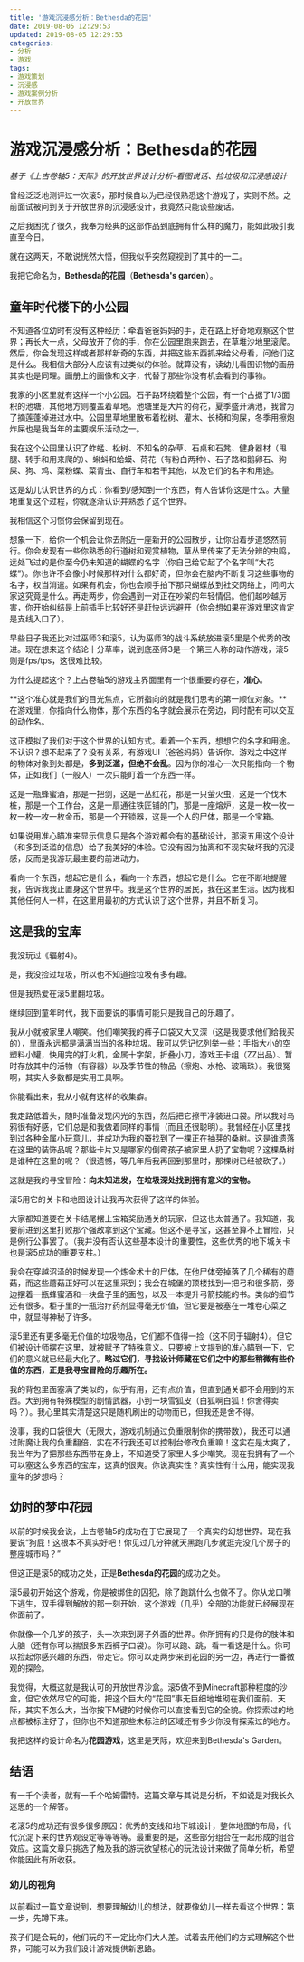 ```yaml
---
title: '游戏沉浸感分析：Bethesda的花园'
date: 2019-08-05 12:29:53
updated: 2019-08-05 12:29:53
categories:
- 分析
- 游戏
tags:
- 游戏策划
- 沉浸感
- 游戏案例分析
- 开放世界
---
```


# 游戏沉浸感分析：Bethesda的花园
*基于《上古卷轴5：天际》的开放世界设计分析-看图说话、捡垃圾和沉浸感设计*

曾经泛泛地测评过一次滚5，那时候自以为已经很熟悉这个游戏了，实则不然。之前面试被问到关于开放世界的沉浸感设计，我竟然只能谈些废话。

之后我困扰了很久，我奉为经典的这部作品到底拥有什么样的魔力，能如此吸引我直至今日。

就在这两天，不敢说恍然大悟，但我似乎突然窥视到了其中的一二。

我把它命名为，**Bethesda的花园**（**Bethesda's garden**）。

<!--more-->
## 童年时代楼下的小公园

不知道各位幼时有没有这种经历：牵着爸爸妈妈的手，走在路上好奇地观察这个世界；再长大一点，父母放开了你的手，你在公园里跑来跑去，在草堆沙地里滚爬。然后，你会发现这样或者那样新奇的东西，并把这些东西抓来给父母看，问他们这是什么。我相信大部分人应该有过类似的体验。就算没有，读幼儿看图识物的画册其实也是同理。画册上的画像和文字，代替了那些你没有机会看到的事物。

我家的小区里就有这样一个小公园。石子路环绕着整个公园，有一个占据了1/3面积的池塘，其他地方则覆盖着草地。池塘里是大片的荷花，夏季盛开满池，我曾为了摘莲蓬掉进过水中。公园里草地里散布着松树、灌木、长椅和狗屎，冬季用擦炮炸屎也是我当年的主要娱乐活动之一。

我在这个公园里认识了蚱蜢、松树、不知名的杂草、石桌和石凳、健身器材（甩腿、转手和用来爬的）、蝌蚪和蛤蟆、荷花（有粉白两种）、石子路和鹅卵石、狗屎、狗、鸡、菜粉蝶、菜青虫、自行车和若干其他，以及它们的名字和用途。

这是幼儿认识世界的方式：你看到/感知到一个东西，有人告诉你这是什么。大量地重复这个过程，你就逐渐认识并熟悉了这个世界。

我相信这个习惯你会保留到现在。

想象一下，给你一个机会让你去附近一座新开的公园散步，让你沿着步道悠然前行。你会发现有一些你熟悉的行道树和观赏植物，草丛里传来了无法分辨的虫鸣，远处飞过的是你至今仍未知道的蝴蝶的名字（你自己给它起了个名字叫“大花蝶”）。你也许不会像小时候那样对什么都好奇，但你会在脑内不断复习这些事物的名字，权当消遣。如果有机会，你也会顺手拍下那只蝴蝶放到社交网络上，问问大家这究竟是什么。再走两步，你会遇到一对正在吵架的年轻情侣。他们越吵越厉害，你开始纠结是上前插手比较好还是赶快远远避开（你会想如果在游戏里这肯定是支线入口了）。

早些日子我还比对过巫师3和滚5，认为巫师3的战斗系统放进滚5里是个优秀的改进。现在想来这个结论十分草率，说到底巫师3是一个第三人称的动作游戏，滚5则是fps/tps，这很难比较。

为什么提起这个？上古卷轴5的游戏主界面里有一个很重要的存在，**准心**。

**这个准心就是我们的目光焦点，它所指向的就是我们思考的第一顺位对象。**在游戏里，你指向什么物体，那个东西的名字就会展示在旁边，同时配有可以交互的动作名。

这正模拟了我们对于这个世界的认知方式。看着一个东西，想想它的名字和用途。不认识？想不起来了？没有关系，有游戏UI（爸爸妈妈）告诉你。游戏之中这样的物体对象到处都是，**多到泛滥，但绝不会乱**。因为你的准心一次只能指向一个物体，正如我们（一般人）一次只能盯着一个东西一样。

这是一瓶蜂蜜酒，那是一把剑，这是一丛红花，那是一只萤火虫，这是一个伐木桩，那是一个工作台，这是一扇通往铁匠铺的门，那是一座熔炉，这是一枚一枚一枚一枚一枚一枚金币，那是一个开锁器，这是一个人的尸体，那是一个宝箱。

如果说用准心瞄准来显示信息只是各个游戏都会有的基础设计，那滚五用这个设计（和多到泛滥的信息）给了我美好的体验。它没有因为抽离和不现实破坏我的沉浸感，反而是我游玩最主要的前进动力。

看向一个东西，想起它是什么，看向一个东西，想起它是什么。它在不断地提醒我，告诉我我正置身这个世界中。我是这个世界的居民，我在这里生活。因为我和其他任何人一样，在这里用最初的方式认识了这个世界，并且不断复习。

## 这是我的宝库

我没玩过《辐射4》。

是，我没捡过垃圾，所以也不知道捡垃圾有多有趣。

但是我热爱在滚5里翻垃圾。

继续回到童年时代，我下面要说的事情可能只是我自己的乐趣了。

我从小就被家里人嘲笑。他们嘲笑我的裤子口袋又大又深（这是我要求他们给我买的），里面永远都是满满当当的各种垃圾。我可以凭记忆列举一些：手指大小的空塑料小罐，快用完的打火机，金属十字架，折叠小刀，游戏王卡组（ZZ出品）、暂时存放其中的活物（有容器）以及季节性的物品（擦炮、水枪、玻璃珠）。我很冤啊，其实大多数都是实用工具啊。

你能看出来，我从小就有这样的收集癖。

我走路低着头，随时准备发现闪光的东西，然后把它擦干净装进口袋。所以我对乌鸦很有好感，它们总是和我做着同样的事情（而且还很聪明）。我曾经在小区里找到过各种金属小玩意儿，并成功为我的蚕找到了一棵正在抽芽的桑树。这是谁遗落在这里的装饰品呢？那些卡片又是哪家的倒霉孩子被家里人扔了宝物呢？这棵桑树是谁种在这里的呢？（很遗憾，等几年后我再回到那里时，那棵树已经被砍了。）

这就是我的寻宝冒险：**向未知进发，在垃圾深处找到拥有意义的宝物。**

滚5用它的关卡和地图设计让我再次获得了这样的体验。

大家都知道要在关卡结尾摆上宝箱奖励通关的玩家，但这也太普通了。我知道，我要前进到这里打败那个强敌拿到这个宝藏。但这不是寻宝，这甚至算不上冒险，只是例行公事罢了。（我并没有否认这些基本设计的重要性，这些优秀的地下城关卡也是滚5成功的重要支柱。）

我会在穿越沼泽的时候发现一个炼金术士的尸体，在他尸体旁掉落了几个稀有的蘑菇，而这些蘑菇正好可以在这里采到；我会在城堡的顶楼找到一把弓和很多箭，旁边摆着一瓶蜂蜜酒和一块盘子里的面包，以及一本提升弓箭技能的书。类似的细节还有很多。柜子里的一瓶治疗药剂显得毫无价值，但它要是被塞在一堆卷心菜之中，就显得神秘了许多。

滚5里还有更多毫无价值的垃圾物品，它们都不值得一捡（这不同于辐射4）。但它们被设计师摆在这里，就被赋予了特殊意义。只要被上文提到的准心瞄到一下，它们的意义就已经最大化了。**略过它们，寻找设计师藏在它们之中的那些稍微有些价值的东西，正是我寻宝冒险的乐趣所在。**

我的背包里面塞满了类似的，似乎有用，还有点价值，但直到通关都不会用到的东西。大到拥有特殊模型的剧情武器，小到一块雪狐皮（白狐啊白狐！你舍得卖吗？）。我心里其实清楚这只是随机刷出的动物而已，但我还是舍不得。

没事，我的口袋很大（无限大，游戏机制通过负重限制你的携带数），我还可以通过附魔让我的负重翻倍，实在不行我还可以控制台修改负重嘛！这实在是太爽了，我当年为了把那些东西带在身上，不知道受了家里人多少嘲笑。现在我拥有了一个可以塞这么多东西的宝库，这真的很爽。你说真实性？真实性有什么用，能实现我童年的梦想吗？

## 幼时的梦中花园

以前的时候我会说，上古卷轴5的成功在于它展现了一个真实的幻想世界。现在我要说“狗屁！这根本不真实好吧！你见过几分钟就天黑跑几步就逛完没几个房子的整座城市吗？”

但这正是滚5的成功之处，正是**Bethesda的花园**的成功之处。

滚5最初开始这个游戏，你是被绑住的囚犯，除了跑跳什么也做不了。你从龙口嘴下逃生，双手得到解放的那一刻开始，这个游戏（几乎）全部的功能就已经展现在你面前了。

你就像一个几岁的孩子，头一次来到房子外面的世界。你所拥有的只是你的肢体和大脑（还有你可以揣很多东西裤子口袋）。你可以跑、跳，看一看这是什么。你可以捡起你感兴趣的东西，带走它。你可以走两步来到花园的另一边，再进行一番微观的探险。

我觉得，大概这就是我认可的开放世界沙盒。滚5做不到Minecraft那种程度的沙盒，但它依然尽它的可能，把这个巨大的“花园”事无巨细地堆砌在我们面前。天际，其实不怎么大，当你按下M键的时候你可以直接看到它的全貌。你探索过的地点都被标注好了，但你也不知道那些未标注的区域还有多少你没有探索过的地方。

我把这样的设计命名为**花园游戏**，这里是天际，欢迎来到Bethesda's Garden。

## 结语

有一千个读者，就有一千个哈姆雷特。这篇文章与其说是分析，不如说是对我长久迷思的一个解答。

老滚5的成功还有很多很多原因：优秀的支线和地下城设计，整体地图的布局，代代沉淀下来的世界观设定等等等等。最重要的是，这些部分组合在一起形成的组合效应。这篇文章只挑选了触及我的游玩欲望核心的玩法设计来做了简单分析，希望你能因此有所收获。

### 幼儿的视角

以前看过一篇文章说到，想要理解幼儿的想法，就要像幼儿一样去看这个世界：第一步，先蹲下来。

孩子们是会玩的，他们玩的不一定比你们大人差。试着去用他们的方式理解这个世界，可能可以为我们设计游戏提供新思路。


